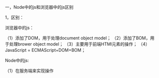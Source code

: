 一，Node中的js和浏览器中的js区别

1，区别：

浏览器中的js：

（1）添加了DOM，用于处理document object model；
（2）添加了BOM，用于处理brower object model；
（3）主要用于前端HTMl元素的操作；
（4）JavaScript = ECMAScript+DOM+BOM；

Node中的js:

（1）在服务端来实现操作<script>，没有DOM
（2）主要用于后台服务的操作。
（3）ECMAScript+后台操作的API（OS:操作系统，file文件系统，net网络系统，database数据库）

2，相同点

（1）语言基础都是ECMAScript；

3，性能

浏览器中的js：

（1）根据浏览器内核解析js；

Node中的js：

（1）nodejs是基于Chrome's JavaScript runtime，也就是说，实际上它是对GoogleV8引擎（应用于Google Chrome浏览器)进行了封装
